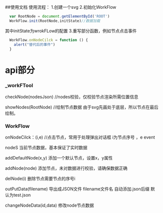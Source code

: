 ##使用文档
使用流程：
1.创建一个svg
2.初始化WorkFlow
```javascript
  var RootNode = document.getElementById('ROOT')
  WorkFlow.init(RootNode,initState)//数据加载
```
其中initState为wrokFLow的配置
3.重写部分函数，例如节点点击事件
```javascript
  WorkFlow.onNodeCilck = function () {
    alert("替代后的事件")
  }
```



# api部分
### _workFTool

checkNode(nodesJson)  //nodes校验，仅校验节点渲染所需位置信息

showNodes(RootNode)  //绘制节点数据 由于svg先画处于底层，所以节点在最后绘制。

### WorkFlow

onNodeCilck：(i,e) //点击节点，常用于处理弹出对话框 i为节点序号 ，e  event

nodeS 当前节点数据，基本保证了实时数据

addDefaultNode(x,y) 添加一个默认节点，设置x，y属性

addNode(node)   添加节点，未对数据进行校验，请确保数据正确

delNode(i) 删除节点需要节点的序号i

outPutData(filename) 导出成JSON文件 filename文件名 自动添加.json后缀  默认为test.json

changeNodeData(id,data)  修改node节点数据
